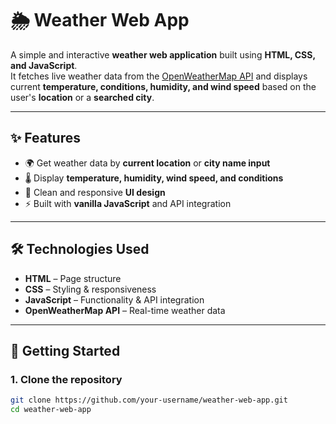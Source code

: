# 🌦️ Weather Web App

A simple and interactive **weather web application** built using **HTML, CSS, and JavaScript**.  
It fetches live weather data from the [OpenWeatherMap API](https://openweathermap.org/api) and displays current **temperature, conditions, humidity, and wind speed** based on the user's **location** or a **searched city**.  

---

## ✨ Features
- 🌍 Get weather data by **current location** or **city name input**
- 🌡️ Display **temperature, humidity, wind speed, and conditions**
- 🎨 Clean and responsive **UI design**
- ⚡ Built with **vanilla JavaScript** and API integration

---

## 🛠️ Technologies Used
- **HTML** – Page structure  
- **CSS** – Styling & responsiveness  
- **JavaScript** – Functionality & API integration  
- **OpenWeatherMap API** – Real-time weather data  

---

## 🚀 Getting Started

### 1. Clone the repository
```bash
git clone https://github.com/your-username/weather-web-app.git
cd weather-web-app
